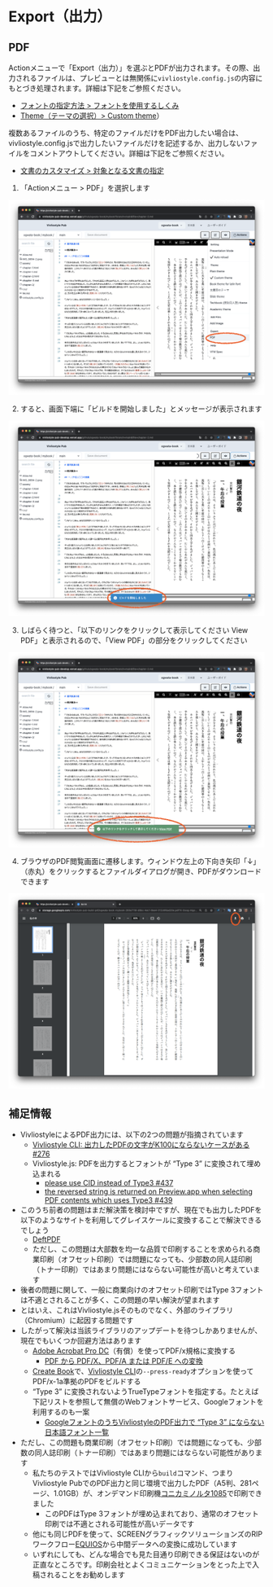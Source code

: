 # Export（出力）

## PDF

Actionメニューで「Export（出力）」を選ぶとPDFが出力されます。その際、出力されるファイルは、プレビューとは無関係に`vivliostyle.config.js`の内容にもとづき処理されます。詳細は下記をご参照ください。

- [フォントの指定方法 > フォントを使用するしくみ](/ja/create-and-save-documents/how-to-specify-fonts.md#フォントを使用するしくみ)
- [Theme（テーマの選択）> Custom theme](/ja/functions-of-the-actions-menu/theme.md#custom-theme)）

複数あるファイルのうち、特定のファイルだけをPDF出力したい場合は、vivliostyle.config.jsで出力したいファイルだけを記述するか、出力しないファイルをコメントアウトしてください。詳細は下記をご参照ください。

- [文書のカスタマイズ > 対象となる文書の指定](/ja/create-and-save-documents/document-customization.md#対象となる文書の指定)


1. 「Actionメニュー > PDF」を選択します

![](images/functions-of-the-actions-menu/export/fig-1.png)

2. すると、画面下端に「ビルドを開始しました」とメッセージが表示されます

![](images/functions-of-the-actions-menu/export/fig-2.png)

3. しばらく待つと、「以下のリンクをクリックして表示してください View  PDF」と表示されるので、「View  PDF」の部分をクリックしてください

![](images/functions-of-the-actions-menu/export/fig-3.png)

4. ブラウザのPDF閲覧画面に遷移します。ウィンドウ左上の下向き矢印「↓」（赤丸）をクリックするとファイルダイアログが開き、PDFがダウンロードできます

![](images/functions-of-the-actions-menu/export/fig-4.png)

## 補足情報

- VivliostyleによるPDF出力には、以下の2つの問題が指摘されています
    - [Vivliostyle CLI: 出力したPDFの文字がK100にならないケースがある #276 ](https://github.com/vivliostyle/vivliostyle-cli/issues/276)
    - Vivliostyle.js: PDFを出力するとフォントが “Type 3” に変換されて埋め込まれる
        - [please use CID instead of Type3 #437](https://github.com/vivliostyle/vivliostyle.js/issues/437)
        - [the reversed string is returned on Preview.app when selecting PDF contents which uses Type3 #439](https://github.com/vivliostyle/vivliostyle.js/issues/439)
- このうち前者の問題はまだ解決策を検討中ですが、現在でも出力したPDFを以下のようなサイトを利用してグレイスケールに変換することで解決できるでしょう
    - [DeftPDF](https://deftpdf.com/ja/grayscale-pdf)
    - ただし、この問題は大部数を均一な品質で印刷することを求められる商業印刷（オフセット印刷）では問題になっても、少部数の同人誌印刷（トナー印刷）ではあまり問題にはならない可能性が高いと考えています
- 後者の問題に関して、一般に商業向けのオフセット印刷ではType 3フォントは不適とされることが多く、この問題の早い解決が望まれます
- とはいえ、これはVivliostyle.jsそのものでなく、外部のライブラリ（Chromium）に起因する問題です
- したがって解決は当該ライブラリのアップデートを待つしかありませんが、現在でもいくつか回避方法はあります
    - [Adobe Acrobat Pro DC](https://www.adobe.com/jp/products/acrobat-pro-cc.html)（有償）を使ってPDF/x規格に変換する
        -  [PDF から PDF/X、PDF/A または PDF/E への変換](https://helpx.adobe.com/jp/acrobat/using/pdf-x-pdf-a-pdf.html)
    - [Create Book](https://github.com/vivliostyle/create-book)で、[Vivliostyle CLI](https://github.com/vivliostyle/vivliostyle-cli)の`--press-ready`オプションを使ってPDF/x-1a準拠のPDFをビルドする
    - “Type 3” に変換されないようTrueTypeフォントを指定する。たとえば下記リストを参照して無償のWebフォントサービス、Googleフォントを利用するのも一案
        - [GoogleフォントのうちVivliostyleのPDF出力で “Type 3” にならない日本語フォント一覧](/ja/create-and-save-documents/additional-information-on-fonts.md#googleフォントのうちvivliostyleのpdf出力で-type-3-にならない日本語フォント一覧)
- ただし、この問題も商業印刷（オフセット印刷）では問題になっても、少部数の同人誌印刷（トナー印刷）ではあまり問題にはならない可能性があります
    - 私たちのテストではVivliostyle CLIから`build`コマンド、つまりVivliostyle PubでのPDF出力と同じ環境で出力したPDF（A5判、281ページ、1.01GB）が、オンデマンド印刷機[コニカミノルタ1085](https://www.konicaminolta.jp/business/products/graphic/ondemand_print/color/bizhub_press_c1100_c1085/index.html)で印刷できました
        - このPDFはType 3フォントが埋め込まれており、通常のオフセット印刷では不適とされる可能性が高いデータです
    - 他にも同じPDFを使って、SCREENグラフィックソリューションズのRIPワークフロー[EQUIOS](https://www.screen.co.jp/ga/product/category/workflow)から中間データへの変換に成功しています
    - いずれにしても、どんな場合でも見た目通り印刷できる保証はないのが正直なところです。印刷会社とよくコミュニケーションをとった上で入稿されることをお勧めします
